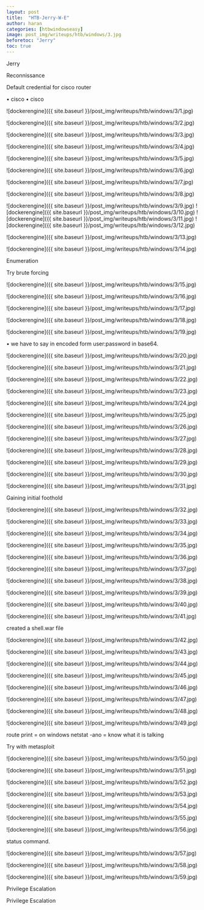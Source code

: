 ```yaml
---
layout: post
title:  "HTB-Jerry-W-E"
author: haran
categories: [htbwindowseasy]
image: post_img/writeups/htb/windows/3.jpg
beforetoc: "Jerry"
toc: true
---
```


Jerry

Reconnissance

Default credential for cisco router

• cisco 
• cisco

![dockerengine]({{ site.baseurl }}/post_img/writeups/htb/windows/3/1.jpg)

![dockerengine]({{ site.baseurl }}/post_img/writeups/htb/windows/3/2.jpg)

![dockerengine]({{ site.baseurl }}/post_img/writeups/htb/windows/3/3.jpg)

![dockerengine]({{ site.baseurl }}/post_img/writeups/htb/windows/3/4.jpg)

![dockerengine]({{ site.baseurl }}/post_img/writeups/htb/windows/3/5.jpg)

![dockerengine]({{ site.baseurl }}/post_img/writeups/htb/windows/3/6.jpg)

![dockerengine]({{ site.baseurl }}/post_img/writeups/htb/windows/3/7.jpg)

![dockerengine]({{ site.baseurl }}/post_img/writeups/htb/windows/3/8.jpg)

![dockerengine]({{ site.baseurl }}/post_img/writeups/htb/windows/3/9.jpg)
![dockerengine]({{ site.baseurl }}/post_img/writeups/htb/windows/3/10.jpg)
![dockerengine]({{ site.baseurl }}/post_img/writeups/htb/windows/3/11.jpg)
![dockerengine]({{ site.baseurl }}/post_img/writeups/htb/windows/3/12.jpg)

![dockerengine]({{ site.baseurl }}/post_img/writeups/htb/windows/3/13.jpg)

![dockerengine]({{ site.baseurl }}/post_img/writeups/htb/windows/3/14.jpg)


Enumeration

Try brute forcing

![dockerengine]({{ site.baseurl }}/post_img/writeups/htb/windows/3/15.jpg)

![dockerengine]({{ site.baseurl }}/post_img/writeups/htb/windows/3/16.jpg)

![dockerengine]({{ site.baseurl }}/post_img/writeups/htb/windows/3/17.jpg)

![dockerengine]({{ site.baseurl }}/post_img/writeups/htb/windows/3/18.jpg)

![dockerengine]({{ site.baseurl }}/post_img/writeups/htb/windows/3/19.jpg)


• we have to say in encoded form user:password in base64.

![dockerengine]({{ site.baseurl }}/post_img/writeups/htb/windows/3/20.jpg)

![dockerengine]({{ site.baseurl }}/post_img/writeups/htb/windows/3/21.jpg)

![dockerengine]({{ site.baseurl }}/post_img/writeups/htb/windows/3/22.jpg)

![dockerengine]({{ site.baseurl }}/post_img/writeups/htb/windows/3/23.jpg)

![dockerengine]({{ site.baseurl }}/post_img/writeups/htb/windows/3/24.jpg)

![dockerengine]({{ site.baseurl }}/post_img/writeups/htb/windows/3/25.jpg)

![dockerengine]({{ site.baseurl }}/post_img/writeups/htb/windows/3/26.jpg)

![dockerengine]({{ site.baseurl }}/post_img/writeups/htb/windows/3/27.jpg)

![dockerengine]({{ site.baseurl }}/post_img/writeups/htb/windows/3/28.jpg)

![dockerengine]({{ site.baseurl }}/post_img/writeups/htb/windows/3/29.jpg)

![dockerengine]({{ site.baseurl }}/post_img/writeups/htb/windows/3/30.jpg)


![dockerengine]({{ site.baseurl }}/post_img/writeups/htb/windows/3/31.jpg)

Gaining initial foothold

![dockerengine]({{ site.baseurl }}/post_img/writeups/htb/windows/3/32.jpg)

![dockerengine]({{ site.baseurl }}/post_img/writeups/htb/windows/3/33.jpg)

![dockerengine]({{ site.baseurl }}/post_img/writeups/htb/windows/3/34.jpg)

![dockerengine]({{ site.baseurl }}/post_img/writeups/htb/windows/3/35.jpg)

![dockerengine]({{ site.baseurl }}/post_img/writeups/htb/windows/3/36.jpg)

![dockerengine]({{ site.baseurl }}/post_img/writeups/htb/windows/3/37.jpg)

![dockerengine]({{ site.baseurl }}/post_img/writeups/htb/windows/3/38.jpg)

![dockerengine]({{ site.baseurl }}/post_img/writeups/htb/windows/3/39.jpg)

![dockerengine]({{ site.baseurl }}/post_img/writeups/htb/windows/3/40.jpg)

![dockerengine]({{ site.baseurl }}/post_img/writeups/htb/windows/3/41.jpg)

created a shell.war file

![dockerengine]({{ site.baseurl }}/post_img/writeups/htb/windows/3/42.jpg)

![dockerengine]({{ site.baseurl }}/post_img/writeups/htb/windows/3/43.jpg)

![dockerengine]({{ site.baseurl }}/post_img/writeups/htb/windows/3/44.jpg)

![dockerengine]({{ site.baseurl }}/post_img/writeups/htb/windows/3/45.jpg)

![dockerengine]({{ site.baseurl }}/post_img/writeups/htb/windows/3/46.jpg)

![dockerengine]({{ site.baseurl }}/post_img/writeups/htb/windows/3/47.jpg)

![dockerengine]({{ site.baseurl }}/post_img/writeups/htb/windows/3/48.jpg)


![dockerengine]({{ site.baseurl }}/post_img/writeups/htb/windows/3/49.jpg)

route print = on windows
netstat -ano = know what it is talking


Try with metasploit

![dockerengine]({{ site.baseurl }}/post_img/writeups/htb/windows/3/50.jpg)

![dockerengine]({{ site.baseurl }}/post_img/writeups/htb/windows/3/51.jpg)

![dockerengine]({{ site.baseurl }}/post_img/writeups/htb/windows/3/52.jpg)

![dockerengine]({{ site.baseurl }}/post_img/writeups/htb/windows/3/53.jpg)

![dockerengine]({{ site.baseurl }}/post_img/writeups/htb/windows/3/54.jpg)

![dockerengine]({{ site.baseurl }}/post_img/writeups/htb/windows/3/55.jpg)

![dockerengine]({{ site.baseurl }}/post_img/writeups/htb/windows/3/56.jpg)

status command.

![dockerengine]({{ site.baseurl }}/post_img/writeups/htb/windows/3/57.jpg)

![dockerengine]({{ site.baseurl }}/post_img/writeups/htb/windows/3/58.jpg)

![dockerengine]({{ site.baseurl }}/post_img/writeups/htb/windows/3/59.jpg)

Privilege Escalation

Privilege Escalation




